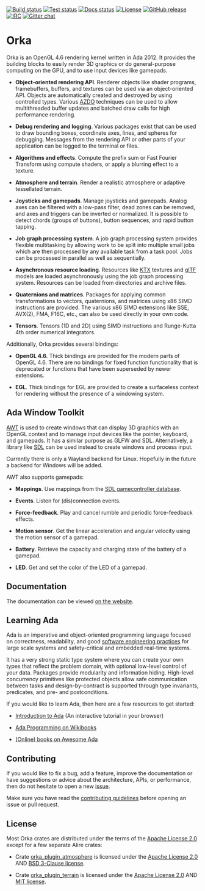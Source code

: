[![Build status](https://github.com/onox/orka/actions/workflows/build.yaml/badge.svg)](https://github.com/onox/orka/actions/workflows/build.yaml)
[![Test status](https://github.com/onox/orka/actions/workflows/test.yml/badge.svg)](https://github.com/onox/orka/actions/workflows/test.yml)
[![Docs status](https://img.shields.io/netlify/4fa61148-e68f-41e6-b7fa-1785eaf4bcb5?label=docs)](https://app.netlify.com/sites/orka-engine/deploys)
[![License](https://img.shields.io/github/license/onox/orka.svg?color=blue)](https://github.com/onox/orka/blob/master/LICENSE)
[![GitHub release](https://img.shields.io/github/release/onox/orka.svg)](https://github.com/onox/orka/releases/latest)
[![IRC](https://img.shields.io/badge/IRC-%23ada%20on%20libera.chat-orange.svg)](https://libera.chat)
[![Gitter chat](https://badges.gitter.im/gitterHQ/gitter.svg)](https://gitter.im/ada-lang/Lobby)

# Orka

Orka is an OpenGL 4.6 rendering kernel written in Ada 2012. It provides
the building blocks to easily render 3D graphics or do general-purpose
computing on the GPU, and to use input devices like gamepads.

- **Object-oriented rendering API**. Renderer objects like shader programs,
framebuffers, buffers, and textures can be used via an
object-oriented API. Objects are automatically created and destroyed by using
controlled types. Various [AZDO][url-azdo] techniques can be used to allow
multithreaded buffer updates and batched draw calls for high performance rendering.

- **Debug rendering and logging**. Various packages exist that can be used
to draw bounding boxes, coordinate axes, lines, and spheres for debugging.
Messages from the rendering API or other parts of your application can be
logged to the terminal or files.

- **Algorithms and effects**. Compute the prefix sum or Fast Fourier Transform
using compute shaders, or apply a blurring effect to a texture.

- **Atmosphere and terrain**. Render a realistic atmosphere or adaptive
tessellated terrain.

- **Joysticks and gamepads**. Manage joysticks and gamepads.
Analog axes can be filtered with a low-pass filter, dead zones
can be removed, and axes and triggers can be inverted or normalized.
It is possible to detect chords (groups of buttons), button sequences,
and rapid button tapping.

- **Job graph processing system**. A job graph processing system provides
flexible multitasking by allowing work to be split into multiple small jobs
which are then processed by any available task from a task pool. Jobs can be
processed in parallel as well as sequentially.

- **Asynchronous resource loading**. Resources like [KTX][url-ktx] textures
and [glTF][url-gltf] models are loaded asynchronously using the job graph
processing system. Resources can be loaded from directories and archive files.

- **Quaternions and matrices**. Packages for applying common transformations
to vectors, quaternions, and matrices using x86 SIMD instructions are provided.
The various x86 SIMD extensions like SSE, AVX(2), FMA, F16C, etc., can also be
used directly in your own code.

- **Tensors**. Tensors (1D and 2D) using SIMD instructions and
Runge-Kutta 4th order numerical integrators.

Additionally, Orka provides several bindings:

- **OpenGL 4.6**. Thick bindings are provided for the modern parts
of OpenGL 4.6. There are no bindings for fixed function functionality
that is deprecated or functions that have been superseded by newer extensions.

- **EGL**. Thick bindings for EGL are provided to create a surfaceless
context for rendering without the presence of a windowing system.

## Ada Window Toolkit

[AWT][url-awt] is used to create windows that can display 3D graphics with
an OpenGL context and to manage input devices like the pointer, keyboard, and
gamepads. It has a similar purpose as GLFW and SDL. Alternatively, a library like
[SDL][url-sdl] can be used instead to create windows and process input.

Currently there is only a Wayland backend for Linux. Hopefully in the future a
backend for Windows will be added.

AWT also supports gamepads:

- **Mappings**. Use mappings from the [SDL gamecontroller database][url-sdl-gamecontroller-db].

- **Events**. Listen for (dis)connection events.

- **Force-feedback**. Play and cancel rumble and periodic force-feedback effects.

- **Motion sensor**. Get the linear acceleration and angular velocity using the motion
  sensor of a gamepad.

- **Battery**. Retrieve the capacity and charging state of the battery of a gamepad.

- **LED**. Get and set the color of the LED of a gamepad.

## Documentation

The documentation can be viewed [on the website][url-docs].

## Learning Ada

Ada is an imperative and object-oriented programming language focused
on correctness, readability, and good [software engineering practices][url-swe-practices]
for large scale systems and safety-critical and embedded real-time systems.

It has a very strong static type system where you can create your own
types that reflect the problem domain, with optional low-level control
of your data. Packages provide modularity and information hiding. High-level
concurrency primitives like protected objects allow safe communication
between tasks and design-by-contract is supported through type invariants,
predicates, and pre- and postconditions.

If you would like to learn Ada, then here are a few resources to get started:

- [Introduction to Ada][url-learn-act] (An interactive tutorial in your browser)

- [Ada Programming on Wikibooks][url-wikibooks]

- [(Online) books on Awesome Ada][url-awesome]

## Contributing

If you would like to fix a bug, add a feature, improve the documentation or
have suggestions or advice about the architecture, APIs, or performance,
then do not hesitate to open a new [issue][url-issue].

Make sure you have read the [contributing guidelines][url-contributing]
before opening an issue or pull request.

## License

Most Orka crates are distributed under the terms of the [Apache License 2.0][url-apache]
except for a few separate Alire crates:

- Crate [orka_plugin_atmosphere][url-crate-atmosphere] is licensed under
the [Apache License 2.0][url-apache] AND [BSD 3-Clause license][url-bsd-3].

- Crate [orka_plugin_terrain][url-crate-terrain] is licensed under
the [Apache License 2.0][url-apache] AND [MIT license][url-mit].

  [url-apache]: https://opensource.org/licenses/Apache-2.0
  [url-awt]: https://github.com/onox/orka/tree/master/awt
  [url-bsd-3]: https://opensource.org/licenses/BSD-3-Clause
  [url-crate-atmosphere]: https://github.com/onox/orka/tree/master/orka_plugin_atmosphere
  [url-crate-terrain]: https://github.com/onox/orka/tree/master/orka_plugin_terrain
  [url-mit]: https://opensource.org/licenses/MIT
  [url-awesome]: https://github.com/ohenley/awesome-ada#online-books
  [url-azdo]: https://www.khronos.org/assets/uploads/developers/library/2014-gdc/Khronos-OpenGL-Efficiency-GDC-Mar14.pdf
  [url-contributing]: /CONTRIBUTING.md
  [url-docs]: https://orka-engine.netlify.com/
  [url-gltf]: https://github.com/KhronosGroup/glTF/blob/master/specification/2.0/README.md
  [url-issue]: https://github.com/onox/orka/issues
  [url-ktx]: https://www.khronos.org/opengles/sdk/tools/KTX/file_format_spec/
  [url-learn-act]: https://learn.adacore.com/courses/intro-to-ada/index.html
  [url-sdl]: https://github.com/lucretia/sdlada
  [url-sdl-gamecontroller-db]: https://github.com/gabomdq/SDL_GameControllerDB
  [url-swe-practices]: https://en.wikibooks.org/wiki/Ada_Programming#Programming_in_the_large
  [url-wikibooks]: https://en.wikibooks.org/wiki/Ada_Programming
